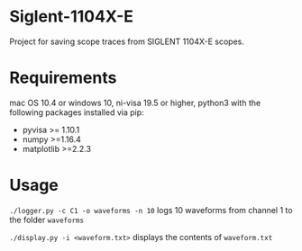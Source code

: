 # Siglent-1104X-E
Project for saving scope traces from SIGLENT 1104X-E scopes.

# Requirements
mac OS 10.4 or windows 10, ni-visa 19.5 or higher, python3 with the following packages installed via pip:
   - pyvisa      >= 1.10.1
   - numpy       >=1.16.4
   - matplotlib  >=2.2.3


# Usage
`./logger.py -c C1 -o waveforms -n 10` logs 10 waveforms from channel 1 to the folder `waveforms`

`./display.py -i <waveform.txt>` displays the contents of `waveform.txt`
